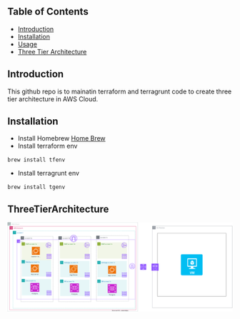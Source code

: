 ## Table of Contents
- [Introduction](#introduction)
- [Installation](#installation)
- [Usage](#usage)
- [Three Tier Architecture](#ThreeTierArchitecture)

## Introduction
This github repo is to mainatin terraform and terragrunt code to create three tier architecture in AWS Cloud.

## Installation
- Install Homebrew
[Home Brew](https://brew.sh/)
- Install terraform env
```
brew install tfenv
```

- Install terragrunt env
```
brew install tgenv
```

## ThreeTierArchitecture
![View Architecture Diagram](docs/cyber-wizard/Three-Tier-Architecture.svg)


